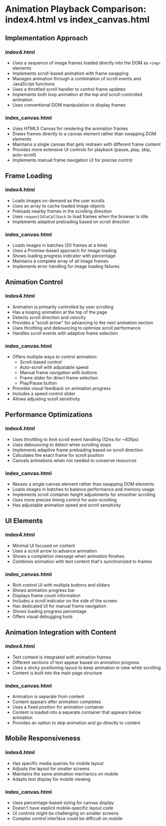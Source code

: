 # Animation Playback Comparison: index4.html vs index_canvas.html

## Implementation Approach

### index4.html
- Uses a sequence of image frames loaded directly into the DOM as `<img>` elements
- Implements scroll-based animation with frame swapping
- Manages animation through a combination of scroll events and JavaScript functions
- Uses a throttled scroll handler to control frame updates
- Implements both loop animation at the top and scroll-controlled animation
- Uses conventional DOM manipulation to display frames

### index_canvas.html
- Uses HTML5 Canvas for rendering the animation frames
- Draws frames directly to a canvas element rather than swapping DOM elements
- Maintains a single canvas that gets redrawn with different frame content
- Provides more extensive UI controls for playback (pause, play, skip, auto-scroll)
- Implements manual frame navigation UI for precise control

## Frame Loading

### index4.html
- Loads images on-demand as the user scrolls
- Uses an array to cache loaded image objects
- Preloads nearby frames in the scrolling direction
- Uses `requestIdleCallback` to load frames when the browser is idle
- Implements adaptive preloading based on scroll direction

### index_canvas.html
- Loads images in batches (20 frames at a time)
- Uses a Promise-based approach for image loading
- Shows loading progress indicator with percentage
- Maintains a complete array of all image frames
- Implements error handling for image loading failures

## Animation Control

### index4.html
- Animation is primarily controlled by user scrolling
- Has a looping animation at the top of the page
- Detects scroll direction and velocity
- Provides a "scroll arrow" for advancing to the next animation section
- Uses throttling and debouncing to optimize scroll performance
- Handles scroll events with adaptive frame selection

### index_canvas.html
- Offers multiple ways to control animation:
  - Scroll-based control
  - Auto-scroll with adjustable speed
  - Manual frame navigation with buttons
  - Frame slider for direct frame selection
  - Play/Pause button
- Provides visual feedback on animation progress
- Includes a speed control slider
- Allows adjusting scroll sensitivity

## Performance Optimizations

### index4.html
- Uses throttling to limit scroll event handling (12ms for ~83fps)
- Uses debouncing to detect when scrolling stops
- Implements adaptive frame preloading based on scroll direction
- Calculates the exact frame for scroll position
- Cancels animations when not needed to conserve resources

### index_canvas.html
- Reuses a single canvas element rather than swapping DOM elements
- Loads images in batches to balance performance and memory usage
- Implements scroll container height adjustments for smoother scrolling
- Uses more precise timing control for auto-scrolling
- Has adjustable animation speed and scroll sensitivity

## UI Elements

### index4.html
- Minimal UI focused on content
- Uses a scroll arrow to advance animation
- Shows a completion message when animation finishes
- Combines animation with text content that's synchronized to frames

### index_canvas.html
- Rich control UI with multiple buttons and sliders
- Shows animation progress bar
- Displays frame count information
- Includes a scroll indicator on the side of the screen
- Has dedicated UI for manual frame navigation
- Shows loading progress percentage
- Offers visual debugging tools

## Animation Integration with Content

### index4.html
- Text content is integrated with animation frames
- Different sections of text appear based on animation progress
- Uses a sticky positioning layout to keep animation in view while scrolling
- Content is built into the main page structure

### index_canvas.html
- Animation is separate from content
- Content appears after animation completes
- Uses a fixed position for animation container
- Content is loaded into a separate container that appears below animation
- Provides an option to skip animation and go directly to content

## Mobile Responsiveness

### index4.html
- Has specific media queries for mobile layout
- Adjusts the layout for smaller screens
- Maintains the same animation mechanics on mobile
- Adapts text display for mobile viewing

### index_canvas.html
- Uses percentage-based sizing for canvas display
- Doesn't have explicit mobile-specific layout code
- UI controls might be challenging on smaller screens
- Complex control interface could be difficult on mobile 